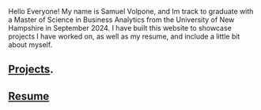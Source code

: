 Hello Everyone! My name is Samuel Volpone, and Im track to graduate with a Master of Science in Business Analytics from the University of New Hampshire in September 2024. I have built this website to showcase projects I have worked on, as well as my resume, and include a little bit about myself. 

## [Projects](./TimeSeriesProject.md).
## [Resume](./resume.md)
